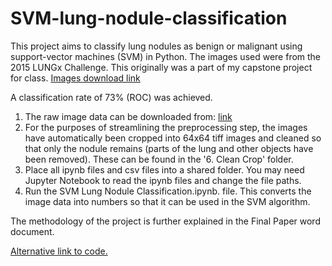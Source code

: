 # SVM-lung-nodule-classification
This project aims to classify lung nodules as benign or malignant using support-vector machines (SVM) in Python. The images used were from the 2015 LUNGx Challenge. This originally was a part of my capstone project for class. [Images download link](https://wiki.cancerimagingarchive.net/display/public/lungx+spie-aapm-nci+lung+nodule+classification+challenge)

A classification rate of 73% (ROC) was achieved.

1. The raw image data can be downloaded from: [link](https://wiki.cancerimagingarchive.net/display/public/lungx+spie-aapm-nci+lung+nodule+classification+challenge)
2. For the purposes of streamlining the preprocessing step, the images have automatically been cropped into 64x64 tiff images and cleaned so that only the nodule remains (parts of the lung and other objects have been removed). These can be found in the '6. Clean Crop' folder.
3. Place all ipynb files and csv files into a shared folder. You may need Jupyter Notebook to read the ipynb files and change the file paths.
4. Run the SVM Lung Nodule Classification.ipynb. file. This converts the image data into numbers so that it can be used in the SVM algorithm.

The methodology of the project is further explained in the Final Paper word document.

[Alternative link to code.](https://nbviewer.jupyter.org/github/Niyamas/SVM-lung-nodule-classification/blob/master/SVM%20Lung%20Nodule%20Classification.ipynb)
